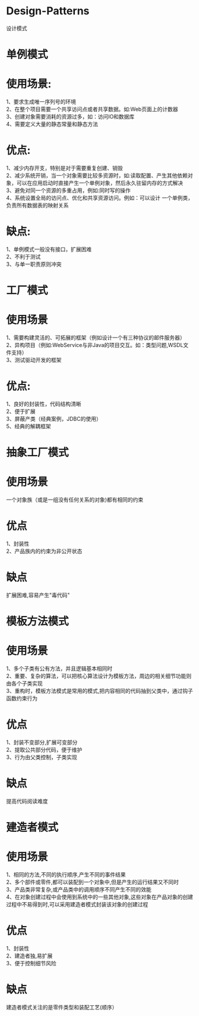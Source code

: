 # Design-Patterns
设计模式
# 单例模式
# 使用场景:
1、要求生成唯一序列号的环境 <br>
2、在整个项目需要一个共享访问点或者共享数据。如:Web页面上的计数器 <br>
3、创建对象需要消耗的资源过多，如：访问IO和数据库 <br>
4、需要定义大量的静态常量和静态方法
# 优点:
1、减少内存开支，特别是对于需要重复创建、销毁 <br>
2、减少系统开销，当一个对象需要比较多资源时，如:读取配置、产生其他依赖对象，可以在应用启动时直接产生一个单例对象，然后永久驻留内存的方式解决 <br>
3、避免对同一个资源的多重占用，例如:同时写的操作 <br>
4、系统设置全局的访问点、优化和共享资源访问。例如：可以设计
一个单例类，负责所有数据表的映射关系
# 缺点:
1、单例模式一般没有接口，扩展困难 <br>
2、不利于测试 <br>
3、与单一职责原则冲突 <br>

# 工厂模式
# 使用场景
1、需要构建灵活的、可拓展的框架（例如设计一个有三种协议的邮件服务器）<br>
2、异构项目（例如:WebService与非Java的项目交互。如：类型问题,WSDL文件支持）<br>
3、测试驱动开发的框架
# 优点:
1、良好的封装性，代码结构清晰 <br>
2、便于扩展 <br>
3、屏蔽产类（经典案例，JDBC的使用）<br>
5、经典的解耦框架
# 抽象工厂模式
# 使用场景
一个对象族（或是一组没有任何关系的对象)都有相同的约束
# 优点
1、封装性 <br>
2、产品族内的约束为非公开状态
# 缺点
扩展困难,容易产生"毒代码"

# 模板方法模式
# 使用场景
1、多个子类有公有方法，并且逻辑基本相同时 <br>
2、重要、复杂的算法，可以把核心算法设计为模板方法，周边的相关细节功能则由各个子类实现 <br>
3、重构时，模板方法模式是常用的模式,把内容相同的代码抽到父类中，通过钩子函数约束行为
# 优点
1、封装不变部分,扩展可变部分 <br>
2、提取公共部分代码，便于维护 <br>
3、行为由父类控制，子类实现 
# 缺点
提高代码阅读难度

# 建造者模式
# 使用场景
1、相同的方法,不同的执行顺序,产生不同的事件结果 <br>
2、多个部件或零件,都可以装配到一个对象中,但是产生的运行结果又不同时 <br>
3、产品类非常复杂,或产品类中的调用顺序不同产生不同的效能 <br>
4、在对象创建过程中会使用到系统中的一些其他对象,这些对象在产品对象的创建过程中不易得到时,可以采用建造者模式封装该对象的创建过程
# 优点
1、封装性 <br>
2、建造者独,易扩展 <br>
3、便于控制细节风险
# 缺点
建造者模式关注的是零件类型和装配工艺(顺序）
